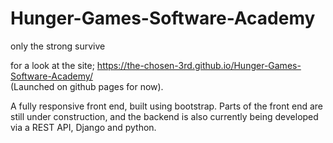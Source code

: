 # Hunger-Games-Software-Academy
only the strong survive


for a look at the site;  https://the-chosen-3rd.github.io/Hunger-Games-Software-Academy/  
(Launched on github pages for now).


A fully responsive front end, built using bootstrap. Parts of the front end are still under construction, 
and the backend is also currently being developed via a REST API, Django and python.



